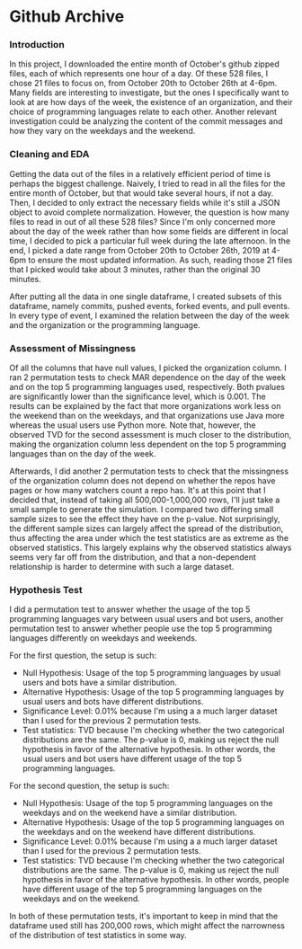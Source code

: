 # Github Archive

### Introduction
In this project, I downloaded the entire month of October's github zipped files, each of which represents one
hour of a day. Of these 528 files, I chose 21 files to focus on, from October 20th to October 26th at 4-6pm.
Many fields are interesting to investigate, but the ones I specifically want to look at are how days of the week,
the existence of an organization, and their choice of programming languages relate to each other. Another
relevant investigation could be analyzing the content of the commit messages and how they vary on the
weekdays and the weekend.

### Cleaning and EDA
Getting the data out of the files in a relatively efficient period of time is perhaps the biggest challenge. Naively, I tried to read in all the files for the entire month of October, but that would take several hours, if not a day. Then, I decided to only extract the necessary fields while it's still a JSON object to avoid complete normalization.
However, the question is how many files to read in out of all these 528 files? Since I'm only concerned more
about the day of the week rather than how some fields are different in local time, I decided to pick a particular
full week during the late afternoon. In the end, I picked a date range from October 20th to October 26th, 2019 at
4-6pm to ensure the most updated information. As such, reading those 21 files that I picked would take about 3
minutes, rather than the original 30 minutes.

After putting all the data in one single dataframe, I created subsets of this dataframe, namely commits, pushed
events, forked events, and pull events. In every type of event, I examined the relation between the day of the
week and the organization or the programming language.

### Assessment of Missingness
Of all the columns that have null values, I picked the organization column. I ran 2 permutation tests to check
MAR dependence on the day of the week and on the top 5 programming languages used, respectively. Both pvalues are significantly lower than the significance level, which is 0.001. The results can be explained by the fact
that more organizations work less on the weekend than on the weekdays, and that organizations use Java more
whereas the usual users use Python more. Note that, however, the observed TVD for the second assessment is
much closer to the distribution, making the organization column less dependent on the top 5 programming
languages than on the day of the week.

Afterwards, I did another 2 permutation tests to check that the missingness of the organization column does not
depend on whether the repos have pages or how many watchers count a repo has. It's at this point that I
decided that, instead of taking all 500,000-1,000,000 rows, I'll just take a small sample to generate the
simulation. I compared two differing small sample sizes to see the effect they have on the p-value. Not
surprisingly, the different sample sizes can largely affect the spread of the distribution, thus affecting the area
under which the test statistics are as extreme as the observed statistics. This largely explains why the observed
statistics always seems very far off from the distribution, and that a non-dependent relationship is harder to
determine with such a large dataset.

### Hypothesis Test
I did a permutation test to answer whether the usage of the top 5 programming languages vary between usual
users and bot users, another permutation test to answer whether people use the top 5 programming languages
differently on weekdays and weekends.

For the first question, the setup is such:

* Null Hypothesis: Usage of the top 5 programming languages by usual users and bots have a similar distribution.
* Alternative Hypothesis: Usage of the top 5 programming languages by usual users and bots have different distributions.
* Significance Level: 0.01% because I'm using a a much larger dataset than I used for the previous 2 permutation tests.
* Test statistics: TVD because I'm checking whether the two categorical distributions are the same.
The p-value is 0, making us reject the null hypothesis in favor of the alternative hypothesis. In other words, the
usual users and bot users have different usage of the top 5 programming languages.

For the second question, the setup is such:
* Null Hypothesis: Usage of the top 5 programming languages on the weekdays and on the weekend have a similar distribution.
* Alternative Hypothesis: Usage of the top 5 programming languages on the weekdays and on the weekend have different distributions.
* Significance Level: 0.01% because I'm using a a much larger dataset than I used for the previous 2 permutation tests.
* Test statistics: TVD because I'm checking whether the two categorical distributions are the same.
The p-value is 0, making us reject the null hypothesis in favor of the alternative hypothesis. In other words,
people have different usage of the top 5 programming languages on the weekdays and on the weekend.

In both of these permutation tests, it's important to keep in mind that the dataframe used still has 200,000 rows,
which might affect the narrowness of the distribution of test statistics in some way.
